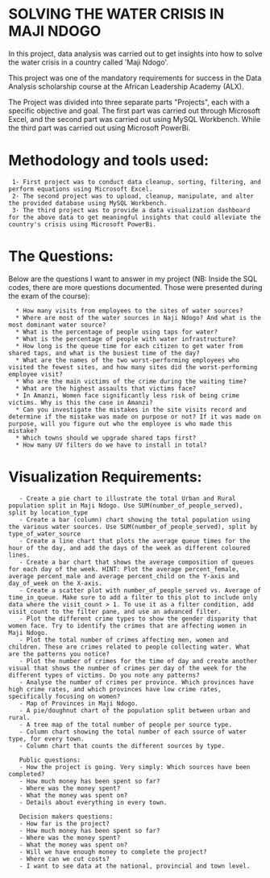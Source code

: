 # SOLVING THE WATER CRISIS IN MAJI NDOGO

In this project, data analysis was carried out to get insights into how to solve the water crisis in a country called 'Maji Ndogo'. 

This project was one of the mandatory requirements for success in the Data Analysis scholarship course at the African Leadership Academy (ALX).

The Project was divided into three separate parts "Projects", each with a specific objective and goal. The first part was carried out through Microsoft Excel, and the second part was carried out using MySQL Workbench. While the third part was carried out using Microsoft PowerBi.

#      Methodology and tools used: 
       
     1- First project was to conduct data cleanup, sorting, filtering, and perform equations using Microsoft Excel. 
     2- The second project was to upload, cleanup, manipulate, and alter the provided database using MySQL Workbench. 
     3- The third project was to provide a data visualization dashboard for the above data to get meaningful insights that could alleviate the country's crisis using Microsoft PowerBi.


# The Questions: 
  Below are the questions I want to answer in my project (NB: Inside the SQL codes, there are more questions documented. Those were presented during the exam of the course):

      * How many visits from employees to the sites of water sources? 
      * Where are most of the water sources in Naji Ndogo? And what is the most dominant water source?
      * What is the percentage of people using taps for water?
      * What is the percentage of people with water infrastructure? 
      * How long is the queue time for each citizen to get water from shared taps, and what is the busiest time of the day?
      * What are the names of the two worst-performing employees who visited the fewest sites, and how many sites did the worst-performing employee visit?
      * Who are the main victims of the crime during the waiting time?
      * What are the highest assaults that victims face?
      * In Amanzi, Women face significantly less risk of being crime victims. Why is this the case in Amanzi?
      * Can you investigate the mistakes in the site visits record and determine if the mistake was made on purpose or not? If it was made on purpose, will you figure out who the employee is who made this mistake?
      * Which towns should we upgrade shared taps first?
      * How many UV filters do we have to install in total?


#  Visualization Requirements:

       - Create a pie chart to illustrate the total Urban and Rural population split in Maji Ndogo. Use SUM(number_of_people_served), split by location_type
       - Create a bar (column) chart showing the total population using the various water sources. Use SUM(number_of_people_served), split by type_of_water_source
       - Create a line chart that plots the average queue times for the hour of the day, and add the days of the week as different coloured lines.
       - Create a bar chart that shows the average composition of queues for each day of the week. HINT: Plot the average percent_female, average percent_male and average percent_child on the Y-axis and day_of_week on the X-axis.
       - Create a scatter plot with number_of_people_served vs. Average of time_in_queue. Make sure to add a filter to this plot to include only data where the visit_count > 1. To use it as a filter condition, add visit_count to the filter pane, and use an advanced filter.
       - Plot the different crime types to show the gender disparity that women face. Try to identify the crimes that are affecting women in Maji Ndogo.
       - Plot the total number of crimes affecting men, women and children. These are crimes related to people collecting water. What are the patterns you notice?
       - Plot the number of crimes for the time of day and create another visual that shows the number of crimes per day of the week for the different types of victims. Do you note any patterns?
       - Analyse the number of crimes per province. Which provinces have high crime rates, and which provinces have low crime rates, specifically focusing on women?
       - Map of Provinces in Maji Ndogo.
       - A pie/doughnut chart of the population split between urban and rural.
       - A tree map of the total number of people per source type.
       - Column chart showing the total number of each source of water type, for every town.
       - Column chart that counts the different sources by type.
      
       Public questions:
       - How the project is going. Very simply: Which sources have been completed?
       - How much money has been spent so far?
       - Where was the money spent?
       - What the money was spent on?
       - Details about everything in every town.
       
       Decision makers questions:
       - How far is the project?
       - How much money has been spent so far?
       - Where was the money spent?
       - What the money was spent on?
       - Will we have enough money to complete the project?
       - Where can we cut costs?
       - I want to see data at the national, provincial and town level.
